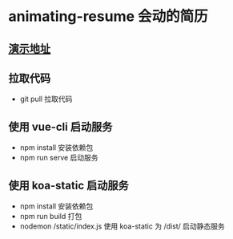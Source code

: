 # animating-resume 会动的简历

## [演示地址](https://tc-rice-pudding.github.io/animating-resume/)

## 拉取代码
   * git pull        拉取代码

## 使用 vue-cli 启动服务
   * npm install     安装依赖包
   * npm run serve   启动服务

## 使用 koa-static 启动服务
   * npm install     安装依赖包
   * npm run build   打包
   * nodemon /static/index.js  使用 koa-static 为 /dist/ 启动静态服务


